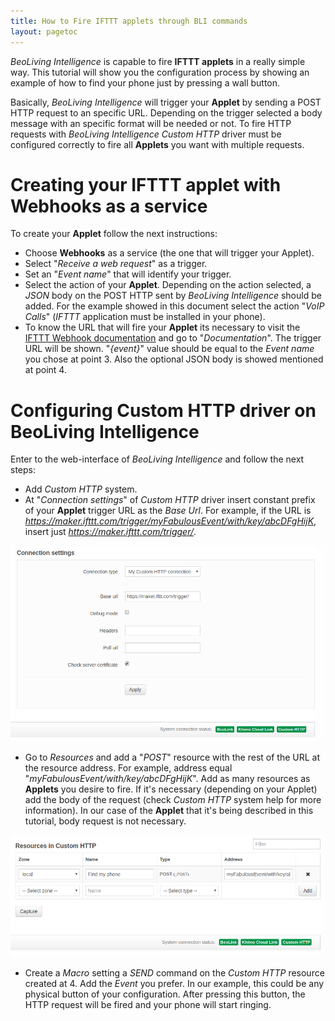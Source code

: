 ```yaml
---
title: How to Fire IFTTT applets through BLI commands
layout: pagetoc
---
```


_BeoLiving Intelligence_ is capable to fire **IFTTT applets** in a really simple way. This tutorial will show you the configuration process by 
showing an example of how to find your phone just by pressing a wall button.

Basically, _BeoLiving Intelligence_ will trigger your **Applet** by sending a POST HTTP request to an specific URL. Depending on the trigger 
selected a body message with an specific format will be needed or not. To fire HTTP requests with _BeoLiving Intelligence_ _Custom HTTP_ driver 
must be configured correctly to fire all **Applets** you want with multiple requests. 

# Creating your IFTTT applet with Webhooks as a service

To create your **Applet** follow the next instructions: 

- Choose **Webhooks** as a service (the one that will trigger your Applet).
- Select "_Receive a web request_" as a trigger.
- Set an "_Event name_" that will identify your trigger.
- Select the action of your **Applet**. Depending on the action selected, a _JSON_ body on the POST HTTP sent by _BeoLiving Intelligence_ 
should be added. For the example showed in this document select the action "_VoIP Calls_" (_IFTTT_ application must be installed in your phone).
- To know the URL that will fire your **Applet** its necessary to visit the [IFTTT Webhook documentation](https://ifttt.com/maker_webhooks) and 
go to "_Documentation_". The trigger URL will be shown. "_{event}_" value should be equal to the _Event name_ you chose at point 3. Also the 
optional JSON body is showed mentioned at point 4.

# Configuring Custom HTTP driver on BeoLiving Intelligence

Enter to the web-interface of _BeoLiving Intelligence_ and follow the next steps:

- Add _Custom HTTP_ system.
- At "_Connection settings_" of _Custom HTTP_ driver insert constant prefix of your **Applet** trigger URL as the _Base Url_. For example, if the 
URL is _https://maker.ifttt.com/trigger/myFabulousEvent/with/key/abcDFgHijK_, insert just _https://maker.ifttt.com/trigger/_.

<div class="text-center">
  <img src="pictures/bli-ifttt-webhooks-how-to/custom-http.png" class="img-fluid" alt="Custom HTTP Connection Settings"/>
</div>

- Go to _Resources_ and add a "_POST_" resource with the rest of the URL at the resource address. For example, address equal 
"_myFabulousEvent/with/key/abcDFgHijK_". Add as many resources as **Applets** you desire to fire. If it's necessary (depending on your Applet) add
 the body of the request (check _Custom HTTP_ system help for more information). In our case of the **Applet** that it's being described in this 
tutorial, body request is not necessary.

<div class="text-center">
  <img src="pictures/bli-ifttt-webhooks-how-to/custom-http-resources.png" class="img-fluid" alt="HTTP resources"/>
</div>

- Create a _Macro_ setting a _SEND_ command on the _Custom HTTP_ resource created at 4. Add the _Event_ you prefer. In our example, this could be
 any physical button of your configuration. After pressing this button, the HTTP request will be fired and your phone will start ringing.
